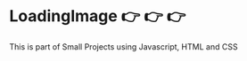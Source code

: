 # LoadingImage :point_right: :point_right: :point_right:

This is part of Small Projects using Javascript, HTML and CSS
